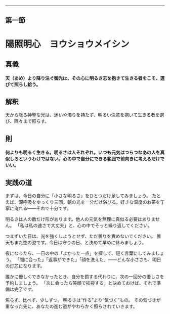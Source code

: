 ﻿---
第一節
---

# 陽照明心　ヨウショウメイシン

## 真義
#### 天（あめ）より降り注ぐ御光は、その心に明るき志を抱きて生きる者をこそ、選びて照らし給う。

## 解釈
天から降る神聖な光は、迷いや濁りを持たず、明るい決意を抱いて生きる者を選び、隅々まで照らす。

## 則
#### 何よりも明るく生きる。明るさは人それぞれ。いつも元気はつらつなあの人を真似しろというわけではない。心の中で自分にできる範囲で前向きに考えるだけでいい。

## 実践の道
まずは、今日の自分に「小さな明るさ」をひとつだけ足してみましょう。
たとえば、深呼吸をゆっくり三回。朝の光を一分だけ浴びる。好きな温度のお茶を丁寧に淹れる——それで十分です。

明るさは人の数だけ形があります。他人の元気を無理に真似る必要はありません。
「私は私の速さで大丈夫」と、心の中でそっと繰り返してください。

つまずいた日は、光を強くしようとせず、ただ曇りを責めないでください。
曇天もまた空の姿です。今日は守りの日、と決めて早めに休みましょう。

夜になったら、一日の中の「よかった一点」を探して、短く言葉にしてみましょう。
「間に合った」「返事ができた」「顔を洗えた」——どんな小ささも、明日の灯芯になります。

誰かに優しくできなかったとき、自分を罰する代わりに、次の一回分の優しさを予約しましょう。
「次に会ったら笑顔で挨拶する」と決めておけば、それで準備は完了です。

焦らず、比べず、少しずつ。
明るさは“作る”より“気づく”もの。
その気づきが重なった先に、あなたの進む道がやわらかく照らされていきます。 